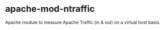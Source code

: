 apache-mod-ntraffic
===================

Apache module to measure Apache Traffic (in &amp; out) on a virtual host basis.
